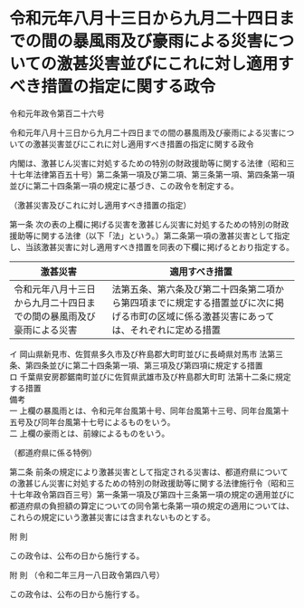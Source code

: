 # 令和元年八月十三日から九月二十四日までの間の暴風雨及び豪雨による災害についての激甚災害並びにこれに対し適用すべき措置の指定に関する政令

令和元年政令第百二十六号

令和元年八月十三日から九月二十四日までの間の暴風雨及び豪雨による災害についての激甚災害並びにこれに対し適用すべき措置の指定に関する政令

内閣は、激甚じん災害に対処するための特別の財政援助等に関する法律（昭和三十七年法律第百五十号）第二条第一項及び第二項、第三条第一項、第四条第一項並びに第二十四条第一項の規定に基づき、この政令を制定する。

（激甚災害及びこれに対し適用すべき措置の指定）

第一条 次の表の上欄に掲げる災害を激甚じん災害に対処するための特別の財政援助等に関する法律（以下「法」という。）第二条第一項の激甚災害として指定し、当該激甚災害に対し適用すべき措置を同表の下欄に掲げるとおり指定する。

激甚災害 | 適用すべき措置  
---|---  
令和元年八月十三日から九月二十四日までの間の暴風雨及び豪雨による災害 |  法第五条、第六条及び第二十四条第二項から第四項までに規定する措置並びに次に掲げる市町の区域に係る激甚災害にあっては、それぞれに定める措置  
イ 岡山県新見市、佐賀県多久市及び杵島郡大町町並びに長崎県対馬市 法第三条、第四条並びに第二十四条第一項、第三項及び第四項に規定する措置  
ロ 千葉県安房郡鋸南町並びに佐賀県武雄市及び杵島郡大町町 法第十二条に規定する措置  
備考  
一 上欄の暴風雨とは、令和元年台風第十号、同年台風第十三号、同年台風第十五号及び同年台風第十七号によるものをいう。  
二 上欄の豪雨とは、前線によるものをいう。  
  
（都道府県に係る特例）

第二条 前条の規定により激甚災害として指定される災害は、都道府県についての激甚じん災害に対処するための特別の財政援助等に関する法律施行令（昭和三十七年政令第四百三号）第一条第一項及び第四十三条第一項の規定の適用並びに都道府県の負担額の算定についての同令第七条第一項の規定の適用については、これらの規定にいう激甚災害には含まれないものとする。

附 則

この政令は、公布の日から施行する。

附 則 （令和二年三月一八日政令第四八号）

この政令は、公布の日から施行する。
